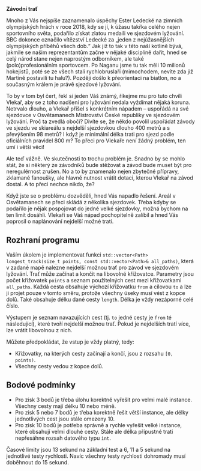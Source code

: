 <td class="header"><b>Závodní trať</b></td>

<td class="lrtbCell" colspan="3" align="left"><p>Mnoho z Vás nejspíše zaznamenalo úspěchy Ester Ledecké na zimních
olympijských hrách v roce 2018, kdy se jí, k úžasu takřka celého nejen
sportovního světa, podařilo získat zlatou medaili ve sjezdovém lyžování.
BBC dokonce označilo vítězství Ledecké za „jeden z nejúžasnějších
olympijských příběhů všech dob.“ Jak již to tak v této naší kotlině
bývá, jakmile se našim reprezentantům začne v nějaké disciplíně dařit,
hned se celý národ stane nejen naprostým odborníkem, ale také
(polo)profesionálním sportovcem. Po Naganu jsme tu tak měli 10 milionů
hokejistů, poté se ze všech stali rychlobruslaři (mimochodem, nevíte zda
již Martině postavili tu halu?). Později došlo k přeorientaci na
biatlon, no a současným králem je právě sjezdové lyžování.</p>
<p>To by v tom byl čert, řekl si jeden Váš známý, říkejme mu pro tuto
chvíli Vlekař, aby se z toho nadšení pro lyžování nedala vyždímat nějaká
koruna. Netrvalo dlouho, a Vlekař přišel s konkrétním nápadem – uspořádá
na své sjezdovce v Osvětamanech Mistrovství České republiky ve sjezdovém
lyžování. Proč ta zvedlá obočí? Divíte se, že někdo povolil uspořádat
závody ve sjezdu ve skiareálu s nejdelší sjezdovkou dlouho 400 metrů a s
převýšením 98 metrů? I když je minimální délka trati pro sjezd podle
oficiálních pravidel 800 m? To přeci pro Vlekaře není žádný problém, ten
umí i větší věci!</p>
<p>Ale teď vážně. Ve skutečnosti to trochu problém je. Snadno by se
mohlo stát, že si některý ze závodníků bude stěžovat a závod bude muset
být pro neregulérnost zrušen. No a to by znamenalo nejen zbytečné
přípravy, zklamané fanoušky, ale hlavně nutnost vrátit dotaci, kterou
Vlekař na závod dostal. A to přeci nechce nikdo, že?</p>
<p>Když jste se o problému dozvěděli, hned Vás napadlo řešení. Areál v
Osvětamanech se přeci skládá z několika sjezdovek. Třeba kdyby se
podařilo je nějak pospojovat do jedné velké sjezdovky, možná bychom na
ten limit dosáhli. Vlekaři se Váš nápad pochopitelně zalíbil a hned Vás
poprosil o naplánování nejdelší možné trati.</p>
<h2 id="rozhraní-programu">Rozhraní programu</h2>
<p>Vaším úkolem je implementovat funkci
<code>std::vector&lt;Path&gt; longest_track(size_t points, const std::vector&lt;Path&gt;&amp; all_paths)</code>,
která v zadané mapě nalezne nejdelší možnou trať pro závod ve sjezdovém
lyžování. Trať může začínat a končit na libovolné křižovatce. Parametry
jsou počet křižovatek <code>points</code> a seznam použitelných cest
mezi křižovatkami <code>all_paths</code>. Každá cesta obsahuje výchozí
křižovatku <code>from</code> a cílovou <code>to</code> a lze ji projet
pouze v tomto směru, protože všechny úseky musí vést z kopce dolů. Také
obsahuje délku dané cesty <code>length</code>. Délka je vždy nezáporné
celé číslo.</p>
<p>Výstupem je seznam navazujících cest (tj. <code>to</code> jedné cesty
je <code>from</code> té následující), které tvoří nejdelší možnou trať.
Pokud je nejdelších tratí více, lze vrátit libovolnou z nich.</p>
<p>Můžete předpokládat, že vstup je vždy platný, tedy:</p>
<ul>
<li>Křižovatky, na kterých cesty začínají a končí, jsou z rozsahu
<code>[0, points)</code>.</li>
<li>Všechny cesty vedou z kopce dolů.</li>
</ul>
<h2 id="bodové-podmínky">Bodové podmínky</h2>
<ul>
<li>Pro zisk <span class="math inline">3</span> bodů je třeba úlohu
korektně vyřešit pro velmi malé instance. Všechny cesty mají délku 10
nebo méně.</li>
<li>Pro zisk <span class="math inline">5</span> nebo <span
class="math inline">7</span> bodů je třeba korektně řešit větší
instance, ale délky jednotlivých cest jsou stále omezeny 10.</li>
<li>Pro zisk <span class="math inline">10</span> bodů je potřeba správně
a rychle vyřešit velké instance, které obsahují velmi dlouhé cesty.
Stále ale délka přípustné trati nepřesáhne rozsah datového typu
<code>int</code>.</li>
</ul>
<p>Časové limity jsou 13 sekund na základní test a 6, 11 a 5 sekund na
jednotlivé testy rychlosti. Navíc všechny testy rychlosti dohromady musí
doběhnout do 15 sekund.</p>

</td> 

</tr>
